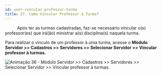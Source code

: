 ```yaml
---
id: user-vincular-professor-turma
title: 27. Como Vincular Professor à Turma?
---
```

<div class="justificado">

&nbsp;&nbsp;&nbsp;&nbsp;&nbsp;&nbsp;&nbsp;&nbsp;&nbsp;&nbsp;Após ter as turmas cadastradas, faz-se necessário vincular o(s) professor(es) que irá(ão) ministrar a(s) disciplina(s) naquela turma.


Para realizar o vínculo de um professor à uma turma, acesse o **Módulo Servidor >> Cadastros >> Servidores >> Selecionar Servidor >> Vincular professor à turmas.**


![Animação 36 - Módulo Servidor >> Cadastros >> Servidores >> Selecionar Servidor >> Vincular professor à turmas.](../img/user-docs/vincular_professor_a_turma.gif)

</div>